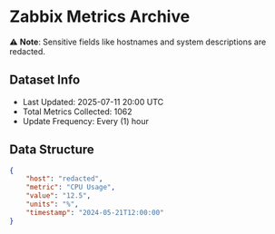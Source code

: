 # Zabbix Metrics Archive

⚠️ **Note**: Sensitive fields like hostnames and system descriptions are redacted.

## Dataset Info
- Last Updated: 2025-07-11 20:00 UTC
- Total Metrics Collected: 1062
- Update Frequency: Every (1) hour

## Data Structure
```json
{
    "host": "redacted",
    "metric": "CPU Usage",
    "value": "12.5",
    "units": "%",
    "timestamp": "2024-05-21T12:00:00"
}
```
